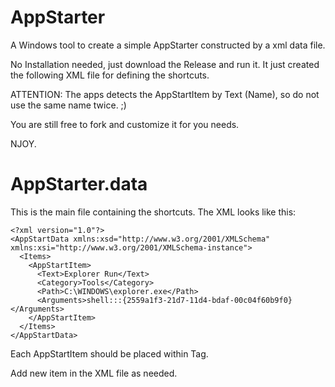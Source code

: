 # AppStarter

A Windows tool to create a simple AppStarter constructed by a xml data file.

No Installation needed, just download the Release and run it.
It just created the following XML file for defining the shortcuts.

ATTENTION:
The apps detects the AppStartItem by Text (Name), so do not use the same name twice. ;)

You are still free to fork and customize it for you needs.

NJOY.

# AppStarter.data

This is the main file containing the shortcuts.
The XML looks like this:

    <?xml version="1.0"?>
    <AppStartData xmlns:xsd="http://www.w3.org/2001/XMLSchema" xmlns:xsi="http://www.w3.org/2001/XMLSchema-instance">
      <Items>
        <AppStartItem>
          <Text>Explorer Run</Text>
          <Category>Tools</Category>
          <Path>C:\WINDOWS\explorer.exe</Path>
          <Arguments>shell:::{2559a1f3-21d7-11d4-bdaf-00c04f60b9f0}</Arguments>
        </AppStartItem>
      </Items>
    </AppStartData>

Each AppStartItem should be placed within <Items> Tag.

Add new item in the XML file as needed.
